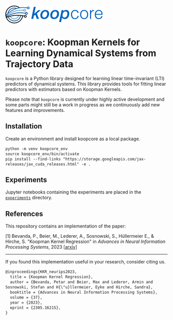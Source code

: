 <p align = "left">
  <img src="misc/finalLogo.svg" alt="SVG Image" style="width:60%;"/>
</p>

# `koopcore`: Koopman Kernels for Learning Dynamical Systems from Trajectory Data
`koopcore` is a Python library designed for learning linear time-invariant (LTI) predictors of dynamical systems. This library provides tools for fitting linear predictors with estimators based on Koopman Kernels.

Please note that `koopcore` is currently under highly active development and some parts might still be a work in progress as we continuously add new features and improvements.

## Installation
Create an environment and install koopcore as a local package.
```
python -m venv koopcore_env
source koopcore_env/bin/activate
pip install --find-links "https://storage.googleapis.com/jax-releases/jax_cuda_releases.html" -e .
```
## Experiments
Jupyter notebooks containing the experiments are placed in the [`experiments`](./experiments) directory.
## References
This repository contains an implementation of the paper:

[1] Bevanda, P., Beier, M., Lederer, A., Sosnowski, S., Hüllermeier E., & Hirche, S. "Koopman Kernel Regression" in *Advances
in Neural Information Processing Systems*, 2023 [[arxiv]](https://arxiv.org/abs/2305.16215)

---


If you found this implementation useful in your research, consider citing us.
```
@inproceedings{KKR_neurips2023,
  title = {Koopman Kernel Regression},
  author = {Bevanda, Petar and Beier, Max and Lederer, Armin and Sosnowski, Stefan and H{\"u}llermeier, Eyke and Hirche, Sandra},
  booktitle = {Advances in Neural Information Processing Systems},
  volume = {37},
  year = {2023},
  eprint = {2305.16215},
}
```
